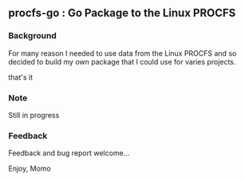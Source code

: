 
## procfs-go : Go Package to the Linux PROCFS

### Background
For many reason I needed to use data from the Linux PROCFS and so decided to
build my own package that I could use for varies projects.

that's it

### Note

Still in progress

### Feedback
Feedback and bug report welcome...

Enjoy, Momo
